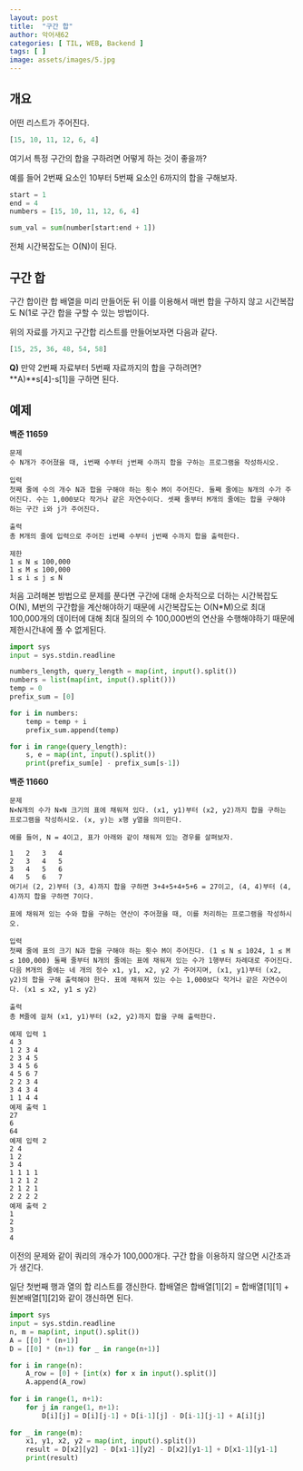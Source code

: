 ```yaml
---
layout: post
title:  "구간 합"
author: 악어새62
categories: [ TIL, WEB, Backend ]
tags: [ ]
image: assets/images/5.jpg
---
```

## 개요

어떤 리스트가 주어진다.  
```py
[15, 10, 11, 12, 6, 4]
```
여기서 특정 구간의 합을 구하려면 어떻게 하는 것이 좋을까?

예를 들어 2번째 요소인 10부터 5번째 요소인 6까지의 합을 구해보자.
```py
start = 1
end = 4
numbers = [15, 10, 11, 12, 6, 4]

sum_val = sum(number[start:end + 1])
```
전체 시간복잡도는 O(N)이 된다.

## 구간 합

구간 합이란 합 배열을 미리 만들어둔 뒤 이를 이용해서 매번 합을 구하지 않고 시간복잡도 N(1로 구간 합을 구할 수 있는 방법이다.

위의 자료를 가지고 구간합 리스트를 만들어보자면 다음과 같다.
```py
[15, 25, 36, 48, 54, 58]
```
**Q)** 만약 2번째 자료부터 5번째 자료까지의 합을 구하려면?  
**A)**s[4]-s[1]을 구하면 된다.

## 예제

**백준 11659**
```
문제
수 N개가 주어졌을 때, i번째 수부터 j번째 수까지 합을 구하는 프로그램을 작성하시오.

입력
첫째 줄에 수의 개수 N과 합을 구해야 하는 횟수 M이 주어진다. 둘째 줄에는 N개의 수가 주어진다. 수는 1,000보다 작거나 같은 자연수이다. 셋째 줄부터 M개의 줄에는 합을 구해야 하는 구간 i와 j가 주어진다.

출력
총 M개의 줄에 입력으로 주어진 i번째 수부터 j번째 수까지 합을 출력한다.

제한
1 ≤ N ≤ 100,000
1 ≤ M ≤ 100,000
1 ≤ i ≤ j ≤ N
```

처음 고려해본 방법으로 문제를 푼다면 구간에 대해 순차적으로 더하는 시간복잡도 O(N), M번의 구간합을 계산해야하기 때문에 시간복잡도는 O(N*M)으로
최대 100,000개의 데이터에 대해 최대 질의의 수 100,000번의 연산을 수행해야하기 때문에 제한시간내에 풀 수 없게된다.

```py
import sys
input = sys.stdin.readline

numbers_length, query_length = map(int, input().split())
numbers = list(map(int, input().split()))
temp = 0
prefix_sum = [0]

for i in numbers:
    temp = temp + i
    prefix_sum.append(temp)

for i in range(query_length):
    s, e = map(int, input().split())
    print(prefix_sum[e] - prefix_sum[s-1])

```

**백준 11660**

```
문제
N×N개의 수가 N×N 크기의 표에 채워져 있다. (x1, y1)부터 (x2, y2)까지 합을 구하는 프로그램을 작성하시오. (x, y)는 x행 y열을 의미한다.

예를 들어, N = 4이고, 표가 아래와 같이 채워져 있는 경우를 살펴보자.

1	2	3	4
2	3	4	5
3	4	5	6
4	5	6	7
여기서 (2, 2)부터 (3, 4)까지 합을 구하면 3+4+5+4+5+6 = 27이고, (4, 4)부터 (4, 4)까지 합을 구하면 7이다.

표에 채워져 있는 수와 합을 구하는 연산이 주어졌을 때, 이를 처리하는 프로그램을 작성하시오.

입력
첫째 줄에 표의 크기 N과 합을 구해야 하는 횟수 M이 주어진다. (1 ≤ N ≤ 1024, 1 ≤ M ≤ 100,000) 둘째 줄부터 N개의 줄에는 표에 채워져 있는 수가 1행부터 차례대로 주어진다. 다음 M개의 줄에는 네 개의 정수 x1, y1, x2, y2 가 주어지며, (x1, y1)부터 (x2, y2)의 합을 구해 출력해야 한다. 표에 채워져 있는 수는 1,000보다 작거나 같은 자연수이다. (x1 ≤ x2, y1 ≤ y2)

출력
총 M줄에 걸쳐 (x1, y1)부터 (x2, y2)까지 합을 구해 출력한다.

예제 입력 1 
4 3
1 2 3 4
2 3 4 5
3 4 5 6
4 5 6 7
2 2 3 4
3 4 3 4
1 1 4 4
예제 출력 1 
27
6
64
예제 입력 2 
2 4
1 2
3 4
1 1 1 1
1 2 1 2
2 1 2 1
2 2 2 2
예제 출력 2 
1
2
3
4
```

이전의 문제와 같이 쿼리의 개수가 100,000개다. 구간 합을 이용하지 않으면 시간초과가 생긴다.

일단 첫번째 행과 열의 합 리스트를 갱신한다. 
합배열은 합배열[1][2] = 합배열[1][1] + 원본배열[1][2]와 같이 갱신하면 된다.
```py
import sys
input = sys.stdin.readline
n, m = map(int, input().split())
A = [[0] * (n+1)]
D = [[0] * (n+1) for _ in range(n+1)]

for i in range(n):
    A_row = [0] + [int(x) for x in input().split()]
    A.append(A_row)
    
for i in range(1, n+1):
    for j in range(1, n+1):
        D[i][j] = D[i][j-1] + D[i-1][j] - D[i-1][j-1] + A[i][j]
        
for _ in range(m):
    x1, y1, x2, y2 = map(int, input().split())
    result = D[x2][y2] - D[x1-1][y2] - D[x2][y1-1] + D[x1-1][y1-1]
    print(result)
```